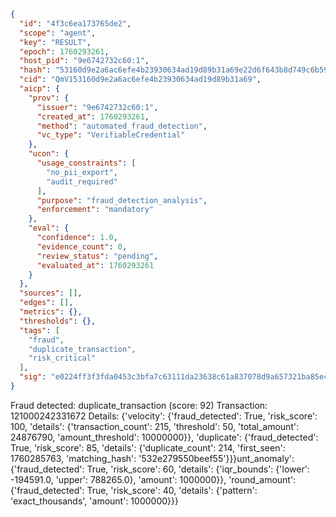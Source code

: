 ```json
{
  "id": "4f3c6ea173765de2",
  "scope": "agent",
  "key": "RESULT",
  "epoch": 1760293261,
  "host_pid": "9e6742732c60:1",
  "hash": "53160d9e2a6ac6efe4b23930634ad19d89b31a69e22d6f643b8d749c6b59ad4b",
  "cid": "QmV153160d9e2a6ac6efe4b23930634ad19d89b31a69",
  "aicp": {
    "prov": {
      "issuer": "9e6742732c60:1",
      "created_at": 1760293261,
      "method": "automated_fraud_detection",
      "vc_type": "VerifiableCredential"
    },
    "ucon": {
      "usage_constraints": [
        "no_pii_export",
        "audit_required"
      ],
      "purpose": "fraud_detection_analysis",
      "enforcement": "mandatory"
    },
    "eval": {
      "confidence": 1.0,
      "evidence_count": 0,
      "review_status": "pending",
      "evaluated_at": 1760293261
    }
  },
  "sources": [],
  "edges": [],
  "metrics": {},
  "thresholds": {},
  "tags": [
    "fraud",
    "duplicate_transaction",
    "risk_critical"
  ],
  "sig": "e0224ff3f3fda0453c3bfa7c63111da23638c61a837078d9a657321ba85e473d"
}
```

Fraud detected: duplicate_transaction (score: 92)
Transaction: 121000242331672
Details: {'velocity': {'fraud_detected': True, 'risk_score': 100, 'details': {'transaction_count': 215, 'threshold': 50, 'total_amount': 24876790, 'amount_threshold': 10000000}}, 'duplicate': {'fraud_detected': True, 'risk_score': 85, 'details': {'duplicate_count': 214, 'first_seen': 1760285763, 'matching_hash': '532e279550beef55'}}}unt_anomaly': {'fraud_detected': True, 'risk_score': 60, 'details': {'iqr_bounds': {'lower': -194591.0, 'upper': 788265.0}, 'amount': 1000000}}, 'round_amount': {'fraud_detected': True, 'risk_score': 40, 'details': {'pattern': 'exact_thousands', 'amount': 1000000}}}